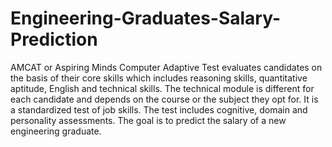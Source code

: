 # Engineering-Graduates-Salary-Prediction
AMCAT or Aspiring Minds Computer Adaptive Test evaluates candidates on the basis of their core skills which includes reasoning skills, quantitative aptitude, English and technical skills. The technical module is different for each candidate and depends on the course or the subject they opt for. It is a standardized test of job skills. The test includes cognitive, domain and personality assessments. The goal is to predict the salary of a new engineering  graduate.
